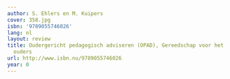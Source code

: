 ```yaml
---
author: S. Ehlers en M. Kuipers
cover: 358.jpg
isbn: '9789055746026'
lang: nl
layout: review
title: Oudergericht pedagogisch adviseren (OPAD), Gereedschap voor het werken met
  ouders
url: http://www.isbn.nu/9789055746026
year: 0
---
```


